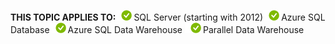 <Token>**THIS TOPIC APPLIES TO:**![yes](../../Images\Image\ImageNotContaina/yes.png)SQL Server (starting with 2012)![yes](../../Images\Image\ImageNotContaina/yes.png)Azure SQL Database![yes](../../Images\Image\ImageNotContaina/yes.png)Azure SQL Data Warehouse ![yes](../../Images\Image\ImageNotContaina/yes.png)Parallel Data Warehouse </Token>